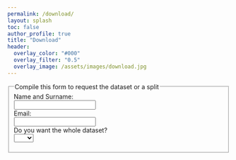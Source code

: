 ```yaml
---
permalink: /download/
layout: splash
toc: false
author_profile: true
title: "Download"
header:
  overlay_color: "#000"
  overlay_filter: "0.5"
  overlay_image: /assets/images/download.jpg
---
```


<script>
function myFunction() {
  var x = document.getElementById("mySelect").value;
  if (x == "yes"){
    document.getElementById("ifYes").style.display = "none";
  }else{
  document.getElementById("ifYes").style.display = "block";
  }
}
</script>


<form action="mailto:someone@example.com" method="post" enctype="text/plain">
  <fieldset>
    <legend>Compile this form to request the dataset or a split</legend>
    <label for="name">Name and Surname:</label><br>
    <input type="text" id="name"><br>
    <label for="email">Email:</label><br>
    <input type="email" id="email"><br>
    Do you want the whole dataset?<br>
    <select id="mySelect" onchange="myFunction();">
        <option value=""></option>
        <option value="yes">Yes</option>
        <option value="no">No</option>
    </select>
    <p id="demo"></p>
    <div id="ifYes" style="display: none;">
        <p>Create your own scenario</p>
        <div style="width:100%; height:100%;">
         <div id="left_portion" align="center"  style="float:left; width:33%; height:10%>
        <label for="towns">Choose the town:</label><br>
            <select name="towns">
                <option value="town01">Town01</option>
                <option value="town02">Town02</option>
                <option value="town03">Town03</option>
                <option value="town04">Town04</option>
                <option value="town05">Town05</option>
                <option value="town06">Town06</option>
                <option value="town07">Town07</option>
            </select>
         </div>
         <div id="scroller" align="center" style="width:33%; height:100%; float:left>
        <label for="towns">Choose the town:</label><br>
            <select name="towns">
                <option value="town01">Town01</option>
                <option value="town02">Town02</option>
                <option value="town03">Town03</option>
                <option value="town04">Town04</option>
                <option value="town05">Town05</option>
                <option value="town06">Town06</option>
                <option value="town07">Town07</option>
            </select>
         </div>
         <div id="right_portion" align="center" style="float:right; width:33%; height:10%>
        <label for="towns">Choose the town:</label><br>
            <select name="towns">
                <option value="town01">Town01</option>
                <option value="town02">Town02</option>
                <option value="town03">Town03</option>
                <option value="town04">Town04</option>
                <option value="town05">Town05</option>
                <option value="town06">Town06</option>
                <option value="town07">Town07</option>
            </select>
         </div>
        </div>
    </div>
  </fieldset>
</form>

